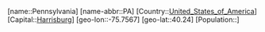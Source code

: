 ﻿---
location: [40.24,-75.7567]
type: State
tags:
- geo/State


SpocWebEntityId: 36064
isDeleted: false
confidential: public

---
[name::Pennsylvania]
[name-abbr::PA]
[Country::[United_States_of_America](geo/Continent/North-America/United_States_of_America.md)]
[Capital::[Harrisburg](geo/Continent/North-America/United_States_of_America/Pennsylvania/Harrisburg.md)]
[geo-lon::-75.7567]
[geo-lat::40.24]
[Population::]

